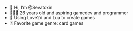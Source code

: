 - 👋 Hi, I’m @Sevatoxin
- 👨🏻‍💻 26 years old and aspiring gamedev and programmer
- 🩷 Using Love2d and Lua to create games
- 🃏 Favorite game genre: card games

<!---
Sevatoxin/Sevatoxin is a ✨ special ✨ repository because its `README.md` (this file) appears on your GitHub profile.
You can click the Preview link to take a look at your changes.
--->
